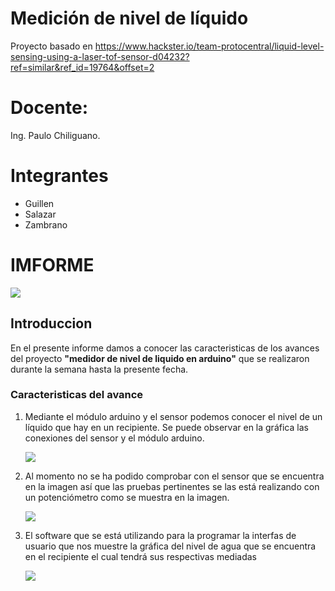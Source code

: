 # Medición de nivel de líquido
Proyecto basado en https://www.hackster.io/team-protocentral/liquid-level-sensing-using-a-laser-tof-sensor-d04232?ref=similar&ref_id=19764&offset=2

# Docente:
Ing. Paulo Chiliguano.

# Integrantes
- Guillen
- Salazar
- Zambrano

# IMFORME

![](https://scontent.fuio1-1.fna.fbcdn.net/v/t34.0-12/15782451_1273767342662017_105781839_n.png?oh=8ae139621621931bc65a0da71b05ed7d&oe=5867FBD5)

## Introduccion 
En el presente informe damos a conocer las caracteristicas de los avances del proyecto __"medidor de nivel de liquido en arduino"__
que se realizaron durante la semana hasta la presente fecha.

### Caracteristicas del avance
1. Mediante el módulo arduino y el sensor podemos conocer el nivel de un líquido que hay en un recipiente. Se puede observar en la
   gráfica las conexiones del sensor y el módulo arduino.
       
   ![](http://www.prometec.net/wp-content/uploads/2014/10/Sesion-26_2.jpg)
      
2. Al momento no se ha podido comprobar con el sensor que se encuentra en la imagen así que las pruebas pertinentes se las está
   realizando con un potenciómetro como se muestra en la imagen.
   
   ![](https://scontent.fuio1-1.fna.fbcdn.net/v/t34.0-12/15749775_1273751492663602_1159116574_n.jpg?oh=d1cecee87849fd7d10d616d2df228f77&oe=58681E15)
   
3. El  software que se está utilizando para la programar la interfas de usuario que nos muestre la gráfica del nivel de agua que se 
   encuentra en el recipiente el cual tendrá sus respectivas mediadas 
   
   ![](https://scontent.fuio1-1.fna.fbcdn.net/v/t35.0-12/s2048x2048/15785664_1273789559326462_281935585_o.png?oh=ec74fdb3465b2e3753bf75055375c4a0&oe=5866F601)
   
